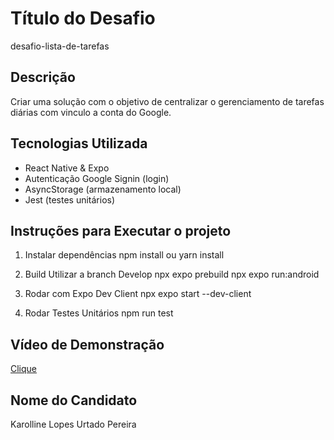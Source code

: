 # Título do Desafio
desafio-lista-de-tarefas

## Descrição
Criar uma solução com o objetivo de centralizar o gerenciamento de tarefas diárias com vinculo a conta do Google.

## Tecnologias Utilizada
- React Native & Expo
- Autenticação Google Signin (login)
- AsyncStorage (armazenamento local)
- Jest (testes unitários)

## Instruções para Executar o projeto
1. Instalar dependências
   npm install ou yarn install

2. Build
   Utilizar a branch Develop
   npx expo prebuild
   npx expo run:android

4. Rodar com Expo Dev Client
   npx expo start --dev-client 

5. Rodar Testes Unitários
   npm run test

## Vídeo de Demonstração
[Clique](URL)

## Nome do Candidato
Karolline Lopes Urtado Pereira
